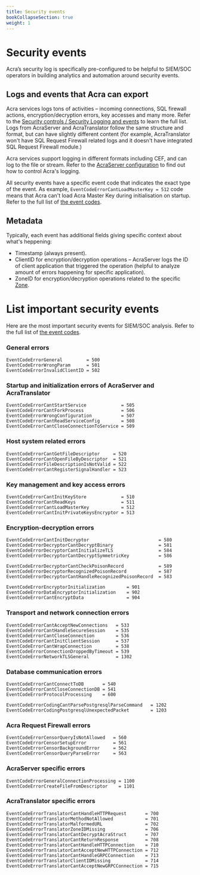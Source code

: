 ```yaml
---
title: Security events
bookCollapseSection: true
weight: 1
---
```


# Security events

Acra’s security log is specifically pre-configured to be helpful to SIEM/SOC operators in building analytics and automation around security events.

## Logs and events that Acra can export

Acra services logs tons of activities – incoming connections, SQL firewall actions, encryption/decryption errors, key accesses and many more. Refer to the [Security controls / Security Logging and events](/acra/security-controls/security-logging-and-events) to learn the full list. Logs from AcraServer and AcraTranslator follow the same structure and format, but can have slightly different content (for example, AcraTranslator won't have SQL Request Firewall related logs and it doesn't have integrated SQL Request Firewall module.)

Acra services support logging in different formats including CEF, and can log to the file or stream. Refer to the [AcraServer configuration](/acra/configuring-maintaining/general-configuration#logging) to find out how to control Acra's logging.

All security events have a specific event code that indicates the exact type of the event. As example, `EventCodeErrorCantLoadMasterKey = 512` code means that Acra can't load Acra Master Key during initialisation on startup. Refer to the full list of [the event codes](https://github.com/cossacklabs/acra/blob/master/logging/event_codes.go).


## Metadata 

Typically, each event has additional fields giving specific context about what's heppening:

* Timestamp (always present).
* ClientID for encryption/decryption operations – AcraServer logs the ID of client application that triggered the operation (helpful to analyze amount of errors happening for specific application).
* ZoneID for encryption/decryption operations related to the specific [Zone](/acra/security-controls/zones/).


# List important security events

Here are the most important security events for SIEM/SOC analysis. Refer to the full list of [the event codes](https://github.com/cossacklabs/acra/blob/master/logging/event_codes.go).


### General errors

```
EventCodeErrorGeneral         = 500
EventCodeErrorWrongParam      = 501
EventCodeErrorInvalidClientID = 502
```

### Startup and initialization errors of AcraServer and AcraTranslator

```
EventCodeErrorCantStartService             = 505
EventCodeErrorCantForkProcess              = 506
EventCodeErrorWrongConfiguration           = 507
EventCodeErrorCantReadServiceConfig        = 508
EventCodeErrorCantCloseConnectionToService = 509
```

### Host system related errors

```
EventCodeErrorCantGetFileDescriptor     = 520
EventCodeErrorCantOpenFileByDescriptor  = 521
EventCodeErrorFileDescriptionIsNotValid = 522
EventCodeErrorCantRegisterSignalHandler = 523
```

### Key management and key access errors

```
EventCodeErrorCantInitKeyStore             = 510
EventCodeErrorCantReadKeys                 = 511
EventCodeErrorCantLoadMasterKey            = 512
EventCodeErrorCantInitPrivateKeysEncryptor = 513
```

### Encryption-decryption errors

```
EventCodeErrorCantInitDecryptor                          = 580
EventCodeErrorDecryptorCantDecryptBinary                 = 581
EventCodeErrorDecryptorCantInitializeTLS                 = 584
EventCodeErrorDecryptorCantDecryptSymmetricKey           = 586

EventCodeErrorDecryptorCantCheckPoisonRecord             = 589
EventCodeErrorDecryptorRecognizedPoisonRecord            = 587
EventCodeErrorDecryptorCantHandleRecognizedPoisonRecord  = 583

EventCodeErrorEncryptorInitialization        = 901
EventCodeErrorDataEncryptorInitialization    = 902
EventCodeErrorCantEncryptData                = 904
```

### Transport and network connection errors

```
EventCodeErrorCantAcceptNewConnections   = 533
EventCodeErrorCantHandleSecureSession    = 535
EventCodeErrorCantCloseConnection        = 536
EventCodeErrorCantInitClientSession      = 537
EventCodeErrorCantWrapConnection         = 538
EventCodeErrorConnectionDroppedByTimeout = 539
EventCodeErrorNetworkTLSGeneral          = 1302
```


### Database communication errors

```
EventCodeErrorCantConnectToDB       = 540
EventCodeErrorCantCloseConnectionDB = 541
EventCodeErrorProtocolProcessing    = 600

EventCodeErrorCodingCantParsePostgresqlParseCommand   = 1202
EventCodeErrorCodingPostgresqlUnexpectedPacket        = 1203
```

### Acra Request Firewall errors

```
EventCodeErrorCensorQueryIsNotAllowed   = 560
EventCodeErrorCensorSetupError          = 561
EventCodeErrorCensorBackgroundError     = 562
EventCodeErrorCensorQueryParseError     = 563
```

### AcraServer specific errors

```
EventCodeErrorGeneralConnectionProcessing = 1100
EventCodeErrorCreateFileFromDescriptor    = 1101
```

### AcraTranslator specific errors

```
EventCodeErrorTranslatorCantHandleHTTPRequest       = 700
EventCodeErrorTranslatorMethodNotAllowed            = 701
EventCodeErrorTranslatorMalformedURL                = 702	
EventCodeErrorTranslatorZoneIDMissing               = 706
EventCodeErrorTranslatorCantDecryptAcraStruct       = 707
EventCodeErrorTranslatorCantReturnResponse          = 708
EventCodeErrorTranslatorCantHandleHTTPConnection    = 710
EventCodeErrorTranslatorCantAcceptNewHTTPConnection = 712
EventCodeErrorTranslatorCantHandleGRPCConnection    = 713
EventCodeErrorTranslatorClientIDMissing             = 714
EventCodeErrorTranslatorCantAcceptNewGRPCConnection = 715
```
